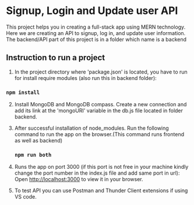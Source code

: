# Signup, Login and Update user API

This project helps you in creating a full-stack app using MERN technology. Here we are creating an API to signup, log in, and update user information.
The backend/API part of this project is in a folder which name is a backend

## Instruction to run a project

1) In the project directory where 'package.json' is located, you have to run for install require modules (also run this in backend folder):

### `npm install`

2) Install MongoDB and MongoDB compass. Create a new connection and add its link at the 'mongoURI' variable in the db.js file located in folder backend.


3) After successful installation of node_modules. Run the following command to run the app on the browser.(This command runs frontend as well as backend)
   ### `npm run both`
   
4) Runs the app on port 3000 (if this port is not free in your machine kindly change the port number in the index.js file and add same port in url):
Open [http://localhost:3000](http://localhost:3000) to view it in your browser.

5) To test API you can use Postman and Thunder Client extensions if using VS code.
